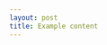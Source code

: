 ```yaml
---
layout: post
title: Example content
---
```


<div class="gistpost">
	<script src="{{ site.gist_url }}2014-01-01-example-content.md"></script>
	<link rel="stylesheet" href="{{ site.url }}/public/css/poole.css" />
	<link rel="stylesheet" href="{{ site.url }}/public/css/syntax.css" />
	<link rel="stylesheet" href="{{ site.url }}/public/css/lanyon.css" />
</div>